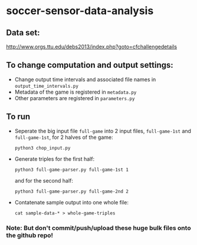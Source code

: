 # soccer-sensor-data-analysis

## Data set: 
   http://www.orgs.ttu.edu/debs2013/index.php?goto=cfchallengedetails

## To change computation and output settings:

- Change output time intervals and associated file names in ```output_time_intervals.py```
- Metadata of the game is registered in ```metadata.py```
- Other parameters are registered in ```parameters.py```

## To run

- Seperate the big input file ```full-game``` into 2 input files, ```full-game-1st``` and ```full-game-1st```, for 2 halves of the game:
   
   ```python3 chop_input.py```
- Generate triples for the first half:
  
   ```python3 full-game-parser.py full-game-1st 1```
  
   and for the second half:
  
   ```python3 full-game-parser.py full-game-2nd 2```

- Contatenate sample output into one whole file:

   ```cat sample-data-* > whole-game-triples```

### Note: But don't commit/push/upload these huge bulk files onto the github repo!
